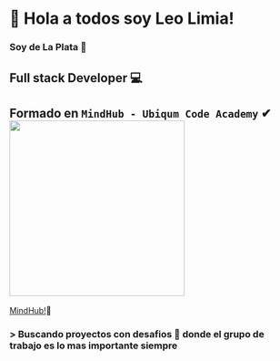 # 👋 Hola a todos soy Leo Limia! 

### Soy de La Plata 📍 

##  Full stack Developer 💻 

##  Formado en `MindHub - Ubiqum Code Academy` ✔ <img src="https://mindhubweb.com/wp-content/themes/mindhub-theme/resources/assets/images/logo-mindhub.png" width="308">

[MindHub!](https://mindhubweb.com/)💾


###  > Buscando proyectos con desafios 💪 donde el grupo de trabajo es lo mas importante siempre
